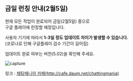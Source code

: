 ## 금일 런칭 안내(2월5일)

현재 모든 작업이 완료되어 금일(2월5일) 중으로  
구글 플레이에 런칭할 예정입니다.   
  
사용자 기기에 따라서 **1-3일 정도 업데이트 차이가 발생할 수 있습니다.**  
(코로나로 인해 구글플레이 검수 기간이 길어짐)
  
업데이트 완료 여부는 버전(5.02)을 확인해 주세요.  
  
![capture](https://web.modilre.com/cm/device-2021-02-05-122429.png)
   
링크 : [채팅매니아 카페(http://cafe.daum.net/chattingmania)](http://cafe.daum.net/chattingmania)
